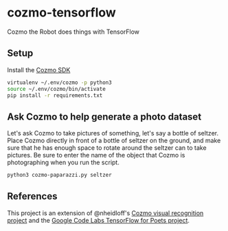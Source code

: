 # cozmo-tensorflow
Cozmo the Robot does things with TensorFlow

## Setup

Install the [Cozmo SDK](http://cozmosdk.anki.com/docs/)
```bash
virtualenv ~/.env/cozmo -p python3
source ~/.env/cozmo/bin/activate
pip install -r requirements.txt
```

## Ask Cozmo to help generate a photo dataset

Let's ask Cozmo to take pictures of something, let's say a bottle of seltzer. Place Cozmo directly in front of a bottle of seltzer on the ground, and make sure that he has enough space to rotate around the seltzer can to take pictures. Be sure to enter the name of the object that Cozmo is photographing when you run the script.
```bash
python3 cozmo-paparazzi.py seltzer
```

## References

This project is an extension of @nheidloff's [Cozmo visual recognition project](https://github.com/nheidloff/visual-recognition-for-cozmo-with-tensorflow) and the [Google Code Labs TensorFlow for Poets project](https://codelabs.developers.google.com/codelabs/tensorflow-for-poets/#0).